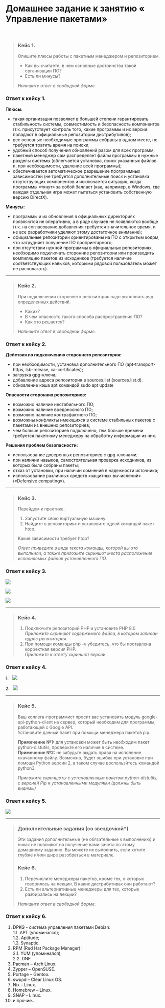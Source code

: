 # Домашнее задание к занятию « Управление пакетами»
<br>

> ### Кейс 1.
> Опишите плюсы работы с пакетным менеджером и репозиторием.
> *	Как вы считаете, в чем основные достоинства такой организации ПО?
> * Есть ли минусы?
>
> *Напишите ответ в свободной форме.*
> 
### Ответ к кейсу 1.
**Плюсы:**
*	такая организация позволяет в большей степени гарантировать стабильность системы, совместимость и безопасность компонентов (т.к. присутствует контроль того, какие программы и их версии попадают в официальные репозитории дистрибутивов);
*	все основные необходимые программы собраны в одном месте, не требуется тратить время на поиски;
*	удобный способ получения обновлений разом для всех программ;
*	пакетный менеджер сам распределяет файлы программы в нужные разделы системы (облегчается установка, поиск указанных файлов и, при необходимости, удаление всей программы);
*	обеспечивается автоматическое разрешение программных зависимостей (не требуется дополнительные поиск и установка отсутствующих компонентов и исключается ситуация, когда программы «тянут» за собой балласт (как, например, в Windows, где каждая отдельная игра может пытаться установить собственную версию DirectX).

**Минусы:**
*	программы и их обновления в официальных директориях появляются не оперативно, а в ряде случаев не появляются вообще (т.к. на согласование добавления требуется значительное время, и не все разработчики уделяют этому достаточное внимание);
*	официальные репозитории ориентированы на ПО с открытым кодом, что затрудняет получение ПО проприетарного;
*	при отсутствии нужной программы в официальных репозиториях, необходимо подключать сторонние репозитории или производить компиляцию пакетов из исходников (требуется наличие соответствующих навыков, которыми рядовой пользователь может не располагать).

---

> ### Кейс 2.
> При подключении стороннего репозитория надо выполнить ряд определенных действий.
> *	Каких?
> *	В чем опасность такого способа распространения ПО?
> *	Как это решается?
>
> *Напишите ответ в свободной форме.*
> 
### Ответ к кейсу 2.
**Действия по подключению стороннего репозитория:**
*	при необходимости, установка дополнительного ПО (apt-transport-https, lsb-release, ca-certificates);
*	загрузка gpg-ключа;
*	добавление адреса репозитория в sources.list (sources.list.d).
*	обновление кэша apt командой sudo apt update

**Опасности сторонних репозиториев:**
*	возможно наличие нестабильного ПО;
*	возможно наличие вредоносного ПО;
*	возможно наличие контрафактного ПО;
*	возможны конфликты имеющихся в системе стабильных пакетов с пакетами из внешних репозиториев;
*	чем больше репозиториев подключено, тем больше времени требуется пакетному менеджеру на обработку информации из них.

**Решения проблем безопасности:**
*	использование доверенных репозиториев с gpg-ключами;
*	при наличии навыков, самостоятельная проверка исходников, из которых были собраны пакеты;
*	отказ от установки, при наличии сомнений в надежности источника;
*	использование различных средств «защитных вычислений» («Defensive computing»).

---

> ### Кейс 3.
> Перейдем к практике.
> 1.	Запустите свою виртуальную машину.
> 2.	Найдите в репозиториях и установите одной командой пакет htop.
>
> Какие зависимости требует htop?
> 
> *Ответ приведите в виде текста команды, которой вы это выполнили, а также приложите скриншот места расположения исполняемых файлов установленного ПО.*
> 
### Ответ к кейсу 3.

<kbd><img src="/img/slinc-2.3.1.png"></kbd>
 
<kbd><img src="/img/slinc-2.3.2.png"></kbd>
 
<kbd><img src="/img/slinc-2.3.3.png"></kbd>
 
---

> ### Кейс 4.
> 1.	Подключите репозиторий PHP и установите PHP 8.0.  
> *Приложите скриншот содержимого файла, в котором записан адрес репозитория.*
> 2.	При помощи команды php -v убедитесь, что бы поставлена корректная версия PHP.  
> *Приложите к ответу скриншот версии.*

### Ответ к кейсу 4.
1.&nbsp;&nbsp;&nbsp;<kbd><img src="/img/slinc-2.4.1.png"></kbd>
 
2.&nbsp;&nbsp;&nbsp;<kbd><img src="/img/slinc-2.4.2.png"></kbd>
 
---

> ### Кейс 5.
> Ваш коллега-программист просит вас установить модуль google-api-python-client на сервер, который необходим для программы, работающей с Google API.  
> Установите данный пакет при помощи менеджера пакетов pip.
>
> **Примечение №1:** для установки может быть необходим пакет python-distutils, проверьте его наличие в системе.  
> **Примечение №2:** не забудьте выдать права на исполение скачанному файлу. Возможно, будет ошибка при установке при помощи Python версии 2, в таком случае воспользйтесь командой python3.  
>
> *Приложите скриншоты с установленным пакетом python-distutils, с версией Pip и установленными модулями (должны быть видимы)*
> 
### Ответ к кейсу 5.
<kbd><img src="/img/slinc-2.5.1.png"></kbd>

---

> ### Дополнительные задания (со звездочкой*)
> Эти задания дополнительные (не обязательные к выполнению) и никак не повлияют на получение вами зачета по этому домашнему заданию. Вы можете их выполнить, если хотите глубже и/или шире разобраться в материале.
> 
> ### Кейс 6.
> 1.	Перечислите менеджеры пакетов, кроме тех, о которых говорилось на лекции. В каких дистрибутивах они работают?
> 2.	Есть ли альтернативные менеджеры для тех, которые разбирались на лекции?
>
> *Напишите ответ в свободной форме.*

### Ответ к кейсу 6.
1.	DPKG - система управления пакетами Debian:  
  1.1.	APT (упоминался);  
  1.2.	Aptitude;  
  1.3.	Synaptic.  
2.	RPM (Red Hat Package Manager):  
  2.1.	YUM (упоминался);  
  2.2.	DNF.  
3.	Pacman – Arch Linux.
4.	Zypper – OpenSUSE.
5.	Portage – Gentoo.
6.	swupd – Clear Linux OS.
7.	Nix – Linux.
8.	Homebrew – Linux.
9.	SNAP – Linux.
10.	 и прочие…
